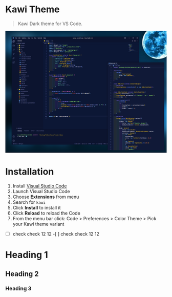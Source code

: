 # Kawi Theme

> Kawi Dark theme for VS Code.

![Preview](../images/preview.png)

# Installation

1.  Install [Visual Studio Code](https://code.visualstudio.com/)
2.  Launch Visual Studio Code
3.  Choose **Extensions** from menu
4.  Search for `kawi`
5.  Click **Install** to install it
6.  Click **Reload** to reload the Code
7.  From the menu bar click: Code > Preferences > Color Theme > Pick your Kawi theme variant

-[ ] check check 12 12 -[ ] check check 12 12

# Heading 1

## Heading 2

### Heading 3
